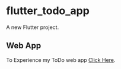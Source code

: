 # flutter_todo_app

A new Flutter project.

## Web App

To Experience my ToDo web app [Click Here](https://github.com/Jerald-Joyson/Jerald-Joyson).
